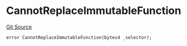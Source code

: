 # CannotReplaceImmutableFunction
[Git Source](https://github.com/thrackle-io/tron/blob/f0b9409d0746d035136fce54b3907220cf162a23/src/protocol/economic/ruleProcessor/RuleProcessorDiamondLib.sol)


```solidity
error CannotReplaceImmutableFunction(bytes4 _selector);
```

